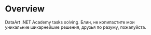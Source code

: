 # Overview
DataArt .NET Academy tasks solving.
Блин, не копипастите мои уникальние шикарнейшие решения, друзья по разуму, пожалуйста.